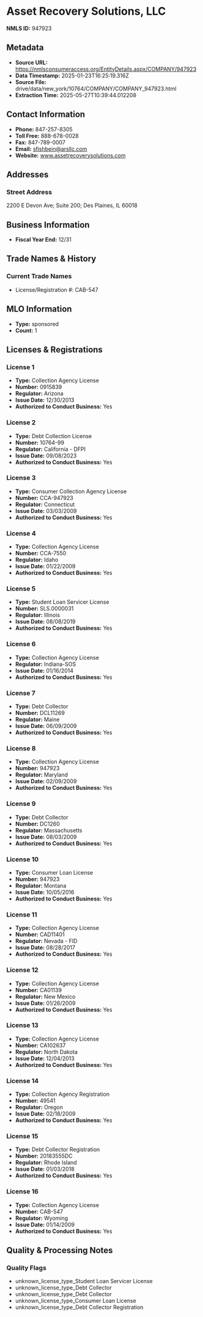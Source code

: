 # Asset Recovery Solutions, LLC

**NMLS ID:** 947923

## Metadata
- **Source URL:** https://nmlsconsumeraccess.org/EntityDetails.aspx/COMPANY/947923
- **Data Timestamp:** 2025-01-23T16:25:19.316Z
- **Source File:** drive/data/new_york/10764/COMPANY/COMPANY_947923.html
- **Extraction Time:** 2025-05-27T10:39:44.012208

## Contact Information
- **Phone:** 847-257-8305
- **Toll Free:** 888-678-0028
- **Fax:** 847-789-0007
- **Email:** sfishbein@arsllc.com
- **Website:** www.assetrecoverysolutions.com

## Addresses
### Street Address
2200 E Devon Ave; Suite 200; Des Plaines, IL 60018

## Business Information
- **Fiscal Year End:** 12/31

## Trade Names & History
### Current Trade Names
- License/Registration #: CAB-547

## MLO Information
- **Type:** sponsored
- **Count:** 1

## Licenses & Registrations

### License 1
- **Type:** Collection Agency License
- **Number:** 0915839
- **Regulator:** Arizona
- **Issue Date:** 12/30/2013
- **Authorized to Conduct Business:** Yes

### License 2
- **Type:** Debt Collection License
- **Number:** 10764-99
- **Regulator:** California - DFPI
- **Issue Date:** 09/08/2023
- **Authorized to Conduct Business:** Yes

### License 3
- **Type:** Consumer Collection Agency License
- **Number:** CCA-947923
- **Regulator:** Connecticut
- **Issue Date:** 03/03/2009
- **Authorized to Conduct Business:** Yes

### License 4
- **Type:** Collection Agency License
- **Number:** CCA-7550
- **Regulator:** Idaho
- **Issue Date:** 01/22/2009
- **Authorized to Conduct Business:** Yes

### License 5
- **Type:** Student Loan Servicer License
- **Number:** SLS.0000031
- **Regulator:** Illinois
- **Issue Date:** 08/08/2019
- **Authorized to Conduct Business:** Yes

### License 6
- **Type:** Collection Agency License
- **Regulator:** Indiana-SOS
- **Issue Date:** 01/16/2014
- **Authorized to Conduct Business:** Yes

### License 7
- **Type:** Debt Collector
- **Number:** DCL11269
- **Regulator:** Maine
- **Issue Date:** 06/09/2009
- **Authorized to Conduct Business:** Yes

### License 8
- **Type:** Collection Agency License
- **Number:** 947923
- **Regulator:** Maryland
- **Issue Date:** 02/09/2009
- **Authorized to Conduct Business:** Yes

### License 9
- **Type:** Debt Collector
- **Number:** DC1260
- **Regulator:** Massachusetts
- **Issue Date:** 08/03/2009
- **Authorized to Conduct Business:** Yes

### License 10
- **Type:** Consumer Loan License
- **Number:** 947923
- **Regulator:** Montana
- **Issue Date:** 10/05/2016
- **Authorized to Conduct Business:** Yes

### License 11
- **Type:** Collection Agency License
- **Number:** CAD11401
- **Regulator:** Nevada - FID
- **Issue Date:** 08/28/2017
- **Authorized to Conduct Business:** Yes

### License 12
- **Type:** Collection Agency License
- **Number:** CA01139
- **Regulator:** New Mexico
- **Issue Date:** 01/26/2009
- **Authorized to Conduct Business:** Yes

### License 13
- **Type:** Collection Agency License
- **Number:** CA102637
- **Regulator:** North Dakota
- **Issue Date:** 12/04/2013
- **Authorized to Conduct Business:** Yes

### License 14
- **Type:** Collection Agency Registration
- **Number:** 49541
- **Regulator:** Oregon
- **Issue Date:** 02/18/2009
- **Authorized to Conduct Business:** Yes

### License 15
- **Type:** Debt Collector Registration
- **Number:** 20183555DC
- **Regulator:** Rhode Island
- **Issue Date:** 01/03/2018
- **Authorized to Conduct Business:** Yes

### License 16
- **Type:** Collection Agency License
- **Number:** CAB-547
- **Regulator:** Wyoming
- **Issue Date:** 01/14/2009
- **Authorized to Conduct Business:** Yes

## Quality & Processing Notes
### Quality Flags
- unknown_license_type_Student Loan Servicer License
- unknown_license_type_Debt Collector
- unknown_license_type_Debt Collector
- unknown_license_type_Consumer Loan License
- unknown_license_type_Debt Collector Registration
